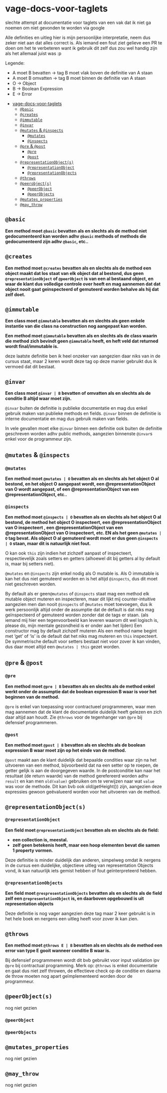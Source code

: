# vage-docs-voor-taglets
slechte attempt at documentatie voor taglets van een vak dat ik niet ga noemen om niet gevonden te worden via google

Alle definities en uitleg hier is mijn persoonlijke interpretatie, neem dus zeker niet aan dat alles correct is.
Als iemand een fout ziet gelieve een PR te doen om het te verbeteren want ik gebruik dit zelf dus zou wel handig zijn als het allemaal juist was :p

Legende:
* A moet B bevatten -> tag B moet vlak boven de definitie van A staan
* A moet B omvatten -> tag B moet binnen de definitie van A staan
* O -> Object
* B -> Boolean Expression
* E -> Error

- [vage-docs-voor-taglets](#vage-docs-voor-taglets)
  * [`@basic`](#basic)
  * [`@creates`](#creates)
  * [`@immutable`](#immutable)
  * [`@invar`](#invar)
  * [`@mutates` & `@inspects`](#mutates--inspects)
    + [`@mutates`](#mutates)
    + [`@inspects`](#inspects)
  * [`@pre` & `@post`](#pre--post)
    + [`@pre`](#pre)
    + [`@post`](#post)
  * [`@representationObject(s)`](#representationobjects)
    + [`@representationObject`](#representationobject)
    + [`@representationObjects`](#representationobjects-1)
  * [`@throws`](#throws)
  * [`@peerobject(s)`](#peerobjects)
    + [`@peerObject`](#peerobject)
    + [`@peerObjects`](#peerobjects-1)
  * [`@mutates_properties`](#mutates-properties)
  * [`@may_throw`](#may-throw)

## `@basic`

**Een method moet `@basic` bevatten als en slechts als de method niet gedocumenteerd kan worden adhv `@basic` methods of methods die gedocumenteerd zijn adhv `@basic`, etc..**

## `@creates`

**Een method moet `@creates` bevatten als en slechts als de method een object maakt dat los staat van elk object dat al bestond, dus geen `@representationObject` of `@peerObject` is van een al bestaand object, en waar de klant dus volledige controle over heeft en mag aannemen dat dat object nooit gaat geinspecteerd of gemuteerd worden behalve als hij dat zelf doet.**

## `@immutable`

**Een class moet `@immutable` bevatten als en slechts als geen enkele instantie van die class na construction nog aangepast kan worden.**

**Een method moet `@immutable` bevatten als en slechts als de class waarin die method zich bevindt geen `@immutable` heeft, en heft veld dat returned wordt final/immutable is.**

deze laatste definitie ben ik heel onzeker van aangezien daar niks van in de cursus staat, maar 2 keren wordt deze tag op deze manier gebruikt dus ik vermoed dat dit bestaat.

## `@invar`

**Een class moet `@invar | B` bevatten of omvatten als en slechts als de conditie B altijd waar moet zijn.**

`@invar` buiten de definitie is publieke documentatie en mag dus enkel gebruik maken van publieke methods en fields.
`@invar` binnen de definitie is interne documentatie en mag dus gebruik maken van fields.

In vele gevallen moet elke `@invar` binnen een definitie ook buiten de definitie geschreven worden adhv public methods, aangezien binnenste `@invar`s enkel voor de programmeur zijn.

## `@mutates` & `@inspects`

### `@mutates`

**Een method moet `@mutates | O` bevatten als en slechts als het object O al bestond, en het object O aangepast wordt, een @representationObject van O wordt aangepast, of een @representationObject van een @representationObject, etc..**

### `@inspects`

**Een method moet `@inspects | O`  bevatten als en slechts als het object O al bestond, de method het object O inspecteert, een @representationObject van O inspecteert , een @representationObject van een @representationObject van O inspecteert, etc. EN als het geen `@mutates | O` tag bevat. Als object O al gemuteerd wordt moet er dus geen `@inspects | O` staan, maar dit is natuurlijk niet fout.**

O kan ook `this` zijn indien het zichzelf aanpast of inspecteert, respectievelijk zoals setters en getters (alhoewel dit bij getters al by default is, maar bij setters niet).

`@mutates` en `@inspects` zijn enkel nodig als O mutable is. Als O immutable is kan het dus niet gemuteerd worden en is het altijd `@inspects`, dus dit moet niet geschreven worden.

By default als er geen`@mutates` of `@inspects` staat mag een method elk mutable object muteren en inspecteren, maar dit lijkt mij counter-intuitive aangezien men dan nooit `@inspects` of `@mutates` moet toevoegen, dus ik werk persoonlijk altijd onder de assumptie dat de default is dat niks mag geïnspecteerd of gemuteerd worden zonder dat de tags er staan. (als iemand mij hier een tegenvoorbeeld kan leveren waarom dit wel logisch is, please do, mijn mentale gezondheid is er onder aan het lijden)
Een constructor mag by default zichzelf muteren 
Als een method name begint met ‘get’ of ‘is’ is de default dat het niks mag muteren en `this` inspecteert. De symmetrische default voor setters bestaat niet voor zover ik kan vinden, dus daar moet altijd een `@mutates | this` gezet worden.

## `@pre` & `@post`

### `@pre`

**Een method moet `@pre | B` bevatten als en slechts als de method enkel werkt onder de assumptie dat de boolean expression B waar is voor het beginnen van de method.**

`@pre` is enkel van toepassing voor contractueel programmeren, waar men mag aannemen dat de klant de documentatie duidelijk heeft gelezen en zich daar altijd aan houdt.
Zie `@throws` voor de tegenhanger van `@pre` bij defensief programmeren.

### `@post`

**Een method moet `@post | B` bevatten als en slechts als de boolean expression B waar moet zijn op het einde van de method.**

`@post` maakt aan de klant duidelijk dat bepaalde condities waar zijn na het uitvoeren van een method, bijvoorbeeld dat na een setter op te roepen, de getter gelijk is aan de doorgegeven waarde. In de postconditie kan naar het resultaat (de return waarde) van de method gerefereerd worden adhv `result` en kan men `old(value)` gebruiken om te verwijzen naar wat `value` was voor de methode. Dit kan bvb ook old(getHeight()) zijn, aangezien deze expressies gewoon geëvalueerd worden voor het uitvoeren van de method.

## `@representationObject(s)`

### `@representationObject`

**Een field moet `@representationObject` bevatten als en slechts als de field:**
* **een collection is, meestal.**
* **zelf geen betekenis heeft, maar een hoop elementen bevat die samen 1 property vormen.**

Deze definitie is minder duidelijk dan anderen, simpelweg omdat ik nergens in de cursus een duidelijke, objectieve uitleg van representation Objects vond, ik kan natuurlijk iets gemist hebben of fout geïnterpreteerd hebben.

### `@representationObjects`

**Een field moet `@respresentationObjects` bevatten als en slechts als de field zelf een `@representationObject` is, en daarboven opgebouwd is uit representation objects**

Deze definitie is nog vager aangezien deze tag maar 2 keer gebruikt is in het hele boek en nergens een uitleg heeft voor zover ik kan zien.

## `@throws`

**Een method moet `@throws E | B` bevatten als en slechts als de method een error van type E gooit wanneer conditie B waar is.**

Bij defensief programmeren wordt dit bvb gebruikt voor input validation ipv `@pre` bij contractual programming. Merk op: `@throws` is enkel documentatie en gaat dus niet zelf throwen, de effectieve check op de conditie en daarna de throw moeten nog apart geïmplementeerd worden door de programmeur.


## `@peerObject(s)`

nog niet gezien

### `@peerObject`

### `@peerObjects`

## `@mutates_properties`

nog niet gezien

## `@may_throw`

nog niet gezien

